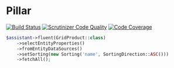 # Pillar

[![Build Status](https://travis-ci.org/SpareParts/Pillar.svg?branch=master)](https://travis-ci.org/SpareParts/Pillar)
[![Scrutinizer Code Quality](https://scrutinizer-ci.com/g/SpareParts/Pillar/badges/quality-score.png?b=master)](https://scrutinizer-ci.com/g/SpareParts/Pillar/?branch=master)
[![Code Coverage](https://scrutinizer-ci.com/g/SpareParts/Pillar/badges/coverage.png?b=master)](https://scrutinizer-ci.com/g/SpareParts/Pillar/?branch=master)

````php
$assistant->fluent(GridProduct::class)
	->selectEntityProperties()
	->fromEntityDataSources()
	->setSorting(new Sorting('name', SortingDirection::ASC()))
	->fetchAll();
````
